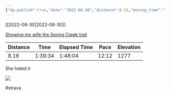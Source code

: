 ```yaml
---
{"dg-publish":true,"date":"2022-06-30","distance":8.16,"moving_time":"1:39:34","elapsed_time":"1:48:04","pace":"12:12","total_elevation_gain":1277,"url":"https://www.strava.com/activities/7394958155","permalink":"/01-personal/strava/2022-06-30-showing-my-wife-the-spring-creek-trail/","dgPassFrontmatter":true}
---
```



[[2022-06-30\|2022-06-30]]

[Showing my wife the Spring Creek trail](https://www.strava.com/activities/7394958155)

| Distance | Time    | Elapsed Time | Pace  | Elevation |
| -------- | ------- | ------------ | ----- | --------- |
| 8.16     | 1:39:34 | 1:48:04      | 12:12 | 1277      |


She hated it
    
![](https://dgtzuqphqg23d.cloudfront.net/H6G391brSyKKEgIM4juSqFkiCLviLpokLzo9meNgAmo-576x768.jpg)

    

#strava
